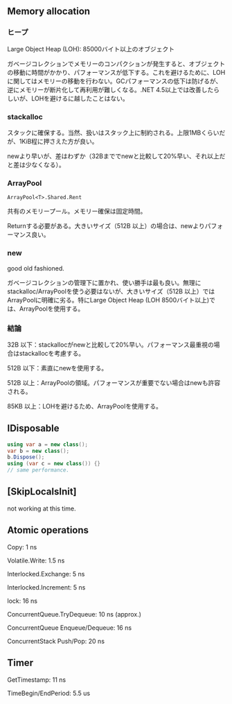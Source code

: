 ## Memory allocation

### ヒープ

Large Object Heap (LOH): 85000バイト以上のオブジェクト

ガベージコレクションでメモリーのコンパクションが発生すると、オブジェクトの移動に時間がかかり、パフォーマンスが低下する。これを避けるために、LOHに関してはメモリーの移動を行わない。GCパフォーマンスの低下は防げるが、逆にメモリーが断片化して再利用が難しくなる。.NET 4.5以上では改善したらしいが、LOHを避けるに越したことはない。



### stackalloc

スタックに確保する。当然、扱いはスタック上に制約される。上限1MBくらいだが、1KiB程に押さえた方が良い。

newより早いが、差はわずか（32Bまででnewと比較して20%早い、それ以上だと差は少なくなる）。



### ArrayPool

`ArrayPool<T>.Shared.Rent`

共有のメモリープール。メモリー確保は固定時間。

Returnする必要がある。大きいサイズ（512B 以上）の場合は、newよりパフォーマンス良い。



### new

good old fashioned.

ガベージコレクションの管理下に置かれ、使い勝手は最も良い。無理にstackalloc/ArrayPoolを使う必要はないが、大きいサイズ（512B 以上）ではArrayPoolに明確に劣る。特にLarge Object Heap (LOH 8500バイト以上)では、ArrayPoolを使用する。



### 結論

32B 以下：stackallocがnewと比較して20%早い。パフォーマンス最重視の場合はstackallocを考慮する。

512B 以下：素直にnewを使用する。

512B 以上：ArrayPoolの領域。パフォーマンスが重要でない場合はnewも許容される。

85KB 以上：LOHを避けるため、ArrayPoolを使用する。



## IDisposable

```csharp
using var a = new class();
var b = new class();
b.Dispose();
using (var c = new class()) {}
// same performance.
```



## [SkipLocalsInit]

not working at this time.



## Atomic operations

Copy: 1 ns

Volatile.Write: 1.5 ns

Interlocked.Exchange: 5 ns

Interlocked.Increment: 5 ns

lock: 16 ns

ConcurrentQueue.TryDequeue: 10 ns (approx.)

ConcurrentQueue Enqueue/Dequeue: 16 ns

ConcurrentStack Push/Pop: 20 ns



## Timer

GetTimestamp: 11 ns

TimeBegin/EndPeriod: 5.5 us


